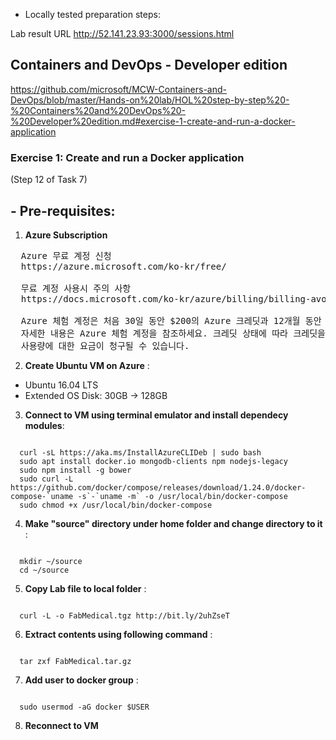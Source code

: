 * Locally tested preparation steps:

Lab result URL
http://52.141.23.93:3000/sessions.html

## Containers and DevOps - Developer edition 
https://github.com/microsoft/MCW-Containers-and-DevOps/blob/master/Hands-on%20lab/HOL%20step-by-step%20-%20Containers%20and%20DevOps%20-%20Developer%20edition.md#exercise-1-create-and-run-a-docker-application

### Exercise 1: Create and run a Docker application

(Step 12 of Task 7)

## - Pre-requisites:
1. **Azure Subscription**
<pre>
  Azure 무료 계정 신청
  https://azure.microsoft.com/ko-kr/free/

  무료 계정 사용시 주의 사항
  https://docs.microsoft.com/ko-kr/azure/billing/billing-avoid-charges-free-account

  Azure 체험 계정은 처음 30일 동안 $200의 Azure 크레딧과 12개월 동안 무료 서비스라는 제한된 수량을 제공합니다.
  자세한 내용은 Azure 체험 계정을 참조하세요. 크레딧 상태에 따라 크레딧을 사용하거나 체험 서비스 및 수량을 초과한
  사용량에 대한 요금이 청구될 수 있습니다.
</pre>

2. **Create Ubuntu VM on Azure** :
 - Ubuntu 16.04 LTS
 - Extended OS Disk: 30GB -> 128GB

3. **Connect to VM using terminal emulator and install dependecy modules**:

<pre><code>
  curl -sL https://aka.ms/InstallAzureCLIDeb | sudo bash
  sudo apt install docker.io mongodb-clients npm nodejs-legacy
  sudo npm install -g bower
  sudo curl -L https://github.com/docker/compose/releases/download/1.24.0/docker-compose-`uname -s`-`uname -m` -o /usr/local/bin/docker-compose
  sudo chmod +x /usr/local/bin/docker-compose
</code></pre>

4. **Make "source" directory under home folder and change directory to it** :

<pre><code>
  mkdir ~/source
  cd ~/source
</code></pre>

5. **Copy Lab file to local folder** :

<pre><code>
  curl -L -o FabMedical.tgz http://bit.ly/2uhZseT
</code></pre>

6. **Extract contents using following command** :

<pre><code>
  tar zxf FabMedical.tar.gz
</code></pre>

7. **Add user to docker group** :

<pre><code>
  sudo usermod -aG docker $USER
</code></pre>

8.  **Reconnect to VM**
